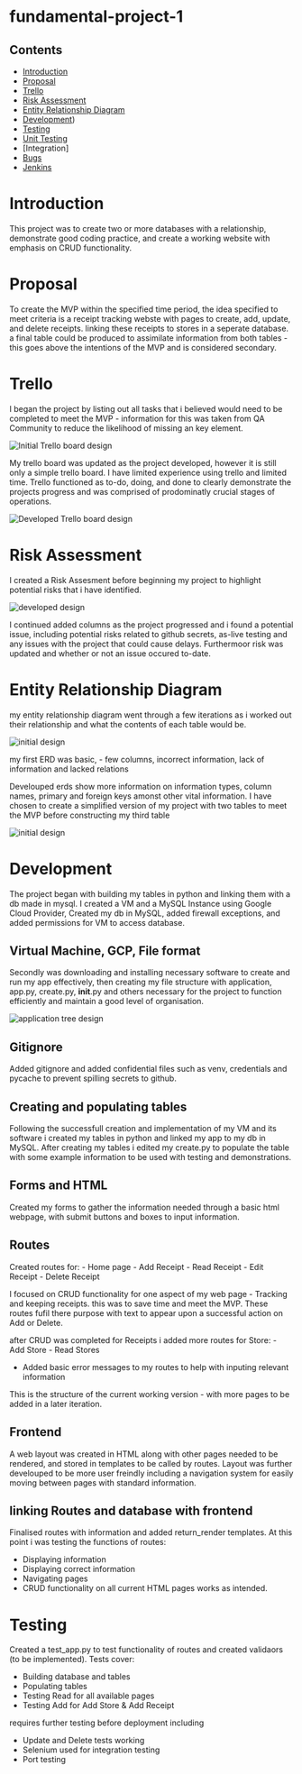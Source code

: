 # fundamental-project-1

## Contents
* [Introduction](#introduction) 
* [Proposal](#proposal)
* [Trello](#trello)
* [Risk Assessment](#risk-assessment)
* [Entity Relationship Diagram](#entity-relationship-diagram)
* [Development](#development))
* [Testing](#testing)
* [Unit Testing](#unit-testing)
* [Integration]
* [Bugs](#bugs)
* [Jenkins](#jenkins)

# Introduction
This project was to create two or more databases with a relationship, demonstrate good coding practice, and create a working website with emphasis on CRUD functionality.

# Proposal
To create the MVP within the specified time period, the idea specified to meet criteria is a receipt tracking webste with pages to create, add, update, and delete receipts. linking these receipts to stores in a seperate database. a final table could be produced to assimilate information from both tables - this goes above the intentions of the MVP and is considered secondary.

# Trello
I began the project by listing out all tasks that i believed would need to be completed to meet the MVP - information for this was taken from QA Community to reduce the likelihood of missing an key element.

![Initial Trello board design](./images/trello-1.jpeg)

My trello board was updated as the project developed, however it is still only a simple trello board. I have limited experience using trello and limited time. Trello functioned as to-do, doing, and done to clearly demonstrate the projects progress and was comprised of prodominatly crucial stages of operations.

![Developed Trello board design](./images/final-trello.jpg)

# Risk Assessment
I created a Risk Assesment before beginning my project to highlight potential risks that i have identified. 

![developed design](./images/risks.jpeg)

I continued added columns as the project progressed and i found a potential issue, including potential risks related to github secrets, as-live testing and any issues with the project that could cause delays.
Furthermoor risk was updated and whether or not an issue occured to-date.

# Entity Relationship Diagram
my entity relationship diagram went through a few iterations as i worked out their relationship and what the contents of each table would be.

![initial design](./images/first-erd.jpeg)

my first ERD was basic, - few columns, incorrect information, lack of information and lacked relations

Develouped erds show more information on information types, column names, primary and foreign keys amonst other vital information.
I have chosen to create a simplified version of my project with two tables to meet the MVP before constructing my third table

![initial design](./images/final-erd.jpeg)

# Development
The project began with building my tables in python and linking them with a db made in mysql. I created a VM and a MySQL Instance using Google Cloud Provider, Created my db in MySQL, added firewall exceptions, and added permissions for VM to access database. 

## Virtual Machine, GCP, File format
Secondly was downloading and installing necessary software to create and run my app effectively, then creating my file structure with application, app.py, create.py, __init__.py and others necessary for the project to function efficiently and maintain a good level of organisation.

![application tree design](./images/tree-application.jpg)

## Gitignore
Added gitignore and added confidential files such as venv, credentials and pycache to prevent spilling secrets to github.

## Creating and populating tables 
Following the successfull creation and implementation of my VM and its software i created my tables in python and linked my app to my db in MySQL.
After creating my tables i edited my create.py to populate the table with some example information to be used with testing and demonstrations.

## Forms and HTML
Created my forms to gather the information needed through a basic html webpage, with submit buttons and boxes to input information.

## Routes
Created routes for: - Home page
                    - Add Receipt
                    - Read Receipt
                    - Edit Receipt
                    - Delete Receipt

I focused on CRUD functionality for one aspect of my web page - Tracking and keeping receipts. this was to save time and meet the MVP. These routes fufil there purpose with text to appear upon a successful action on Add or Delete.

after CRUD was completed for Receipts i added more routes for Store:
                    - Add Store
                    - Read Stores

- Added basic error messages to my routes to help with inputing relevant information

This is the structure of the current working version - with more pages to be added in a later iteration.

## Frontend
A web layout was created in HTML along with other pages needed to be rendered, and stored in templates to be called by routes. 
Layout was further develouped to be more user freindly including a navigation system for easily moving between pages with standard information.

## linking Routes and database with frontend
Finalised routes with information and added return_render templates.
At this point i was testing the functions of routes:
  - Displaying information
  - Displaying correct information
  - Navigating pages 
  - CRUD functionality on all current HTML pages works as intended.

# Testing
Created a test_app.py to test functionality of routes and created validaors (to be implemented).
Tests cover: 
  - Building database and tables
  - Populating tables
  - Testing Read for all available pages
  - Testing Add for Add Store & Add Receipt

requires further testing before deployment including
 - Update and Delete tests working
 - Selenium used for integration testing
 - Port testing

 





